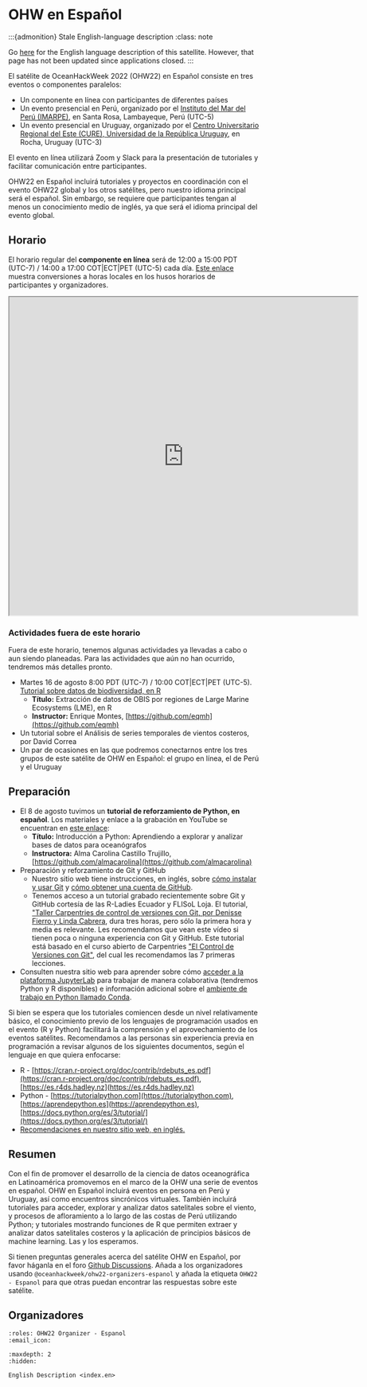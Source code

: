 # OHW en Español

:::{admonition} Stale English-language description
:class: note

Go [here](index.en.md) for the English language description of this satellite.
However, that page has not been updated since applications closed.
:::


El satélite de OceanHackWeek 2022 (OHW22) en Español consiste en tres eventos o componentes paralelos: 
- Un componente en línea con participantes de diferentes países
- Un evento presencial en Perú, organizado por el [Instituto del Mar del Perú (IMARPE)](https://www.gob.pe/imarpe), en Santa Rosa, Lambayeque, Perú (UTC-5)
- Un evento presencial en Uruguay, organizado por el [Centro Universitario Regional del Este (CURE), Universidad de la República Uruguay](https://udelar.edu.uy/directorio/lugares/centro-universitario-regional-del-este-cure-sede-rocha-1/), en Rocha, Uruguay (UTC-3)

El evento en línea utilizará Zoom y Slack para la presentación de tutoriales y facilitar comunicación entre participantes.

OHW22 en Español incluirá tutoriales y proyectos en coordinación con el evento OHW22 global y los otros satélites, pero nuestro idioma principal será el español. Sin embargo, se requiere que participantes tengan al menos un conocimiento medio  de inglés, ya que será el idioma principal del evento global. 

## Horario

El horario regular del **componente en línea** será de 12:00 a 15:00 PDT (UTC-7) / 14:00 a 17:00 COT|ECT|PET (UTC-5) cada día. [Este enlace](https://www.timeanddate.com/worldclock/converter.html?iso=20220817T190000&p1=234&p2=2444&p3=41&p4=190&p5=454&p6=3239&p7=396&p8=16) muestra conversiones a horas locales en los husos horarios de participantes y organizadores.

<iframe width=700 height=640 src="https://docs.google.com/spreadsheets/d/e/2PACX-1vQSK-BFmCaqDp04f6Kfc1tWNIHFDaxHclqe-2Rb4vNlt0we2bqXednUJ_Zk2sRoeqd5nxqsEvJHjYfm/pubhtml?gid=323803934&amp;single=true&amp;widget=true&amp;headers=false"></iframe>


### Actividades fuera de este horario

Fuera de este horario, tenemos algunas actividades ya llevadas a cabo o aun siendo planeadas. Para las actividades que aún no han ocurrido, tendremos más detalles pronto.

- Martes 16 de agosto 8:00 PDT (UTC-7) / 10:00 COT|ECT|PET (UTC-5). [Tutorial sobre datos de biodiversidad, en R](https://github.com/oceanhackweek/ohw-tutorials/tree/OHW22/optional/espanol/lme-obis-extracciones)
  - **Título:** Extracción de datos de OBIS por regiones de Large Marine Ecosystems (LME), en R
  - **Instructor:** Enrique Montes, [https://github.com/eqmh](https://github.com/eqmh)
- Un tutorial sobre el Análisis de series temporales de vientos costeros, por David Correa
- Un par de ocasiones en las que podremos conectarnos entre los tres grupos de este satélite de OHW en Español: el grupo en línea, el de Perú y el Uruguay

## Preparación

- El 8 de agosto tuvimos un **tutorial de reforzamiento de Python, en español**. Los materiales y enlace a la grabación en YouTube se encuentran en [este enlace](https://github.com/oceanhackweek/ohw-tutorials/tree/OHW22/optional/espanol/python-cientifico):
  - **Título:** Introducción a Python: Aprendiendo a explorar y analizar bases de datos para oceanógrafos
  - **Instructora:** Alma Carolina Castillo Trujillo, [https://github.com/almacarolina](https://github.com/almacarolina)
- Preparación y reforzamiento de Git y GitHub
  - Nuestro sitio web tiene instrucciones, en inglés, sobre [cómo instalar y usar Git](https://oceanhackweek.github.io/resources/prep/git.html) y [cómo obtener una cuenta de GitHub](https://oceanhackweek.github.io/resources/prep/github.html).
  - Tenemos acceso a un tutorial grabado recientemente sobre Git y GitHub cortesía de las R-Ladies Ecuador y FLISoL Loja. El tutorial, ["Taller Carpentries de control de versiones con Git, por Denisse Fierro y Linda Cabrera](https://youtu.be/zhDGiDqLQxo), dura tres horas, pero sólo la primera hora y media es relevante. Les recomendamos que vean este vídeo si tienen poca o ninguna experiencia con Git y GitHub. Este tutorial está basado en el curso abierto de Carpentries ["El Control de Versiones con Git"](https://swcarpentry.github.io/git-novice-es/), del cual les recomendamos las 7 primeras lecciones.
- Consulten nuestra sitio web para aprender sobre cómo [acceder a la plataforma JupyterLab](https://oceanhackweek.github.io/resources/prep/jupyterhub.html) para trabajar de manera colaborativa (tendremos Python y R disponibles) e información adicional sobre el [ambiente de trabajo en Python llamado Conda](https://oceanhackweek.github.io/resources/prep/conda.html).

Si bien se espera que los tutoriales comiencen desde un nivel relativamente básico, el conocimiento previo de los lenguajes de programación usados en el evento (R y Python) facilitará la comprensión y el aprovechamiento de  los eventos satélites. Recomendamos a las personas sin experiencia previa en programación a revisar algunos de los siguientes documentos, según el lenguaje en que quiera enfocarse:
- R - [https://cran.r-project.org/doc/contrib/rdebuts_es.pdf](https://cran.r-project.org/doc/contrib/rdebuts_es.pdf), [https://es.r4ds.hadley.nz](https://es.r4ds.hadley.nz)
- Python - [https://tutorialpython.com](https://tutorialpython.com), [https://aprendepython.es](https://aprendepython.es), [https://docs.python.org/es/3/tutorial/](https://docs.python.org/es/3/tutorial/)
- [Recomendaciones en nuestro sitio web, en inglés.](https://oceanhackweek.github.io/resources/prep/learning_python_r.html)

## Resumen

Con el fin de promover el desarrollo de la ciencia de datos oceanográfica en Latinoamérica promovemos en el marco de la OHW una serie de eventos en español. OHW en Español incluirá eventos en persona en Perú y Uruguay, así como encuentros sincrónicos virtuales. También incluirá tutoriales para acceder, explorar y analizar datos satelitales sobre el viento, y procesos de afloramiento a lo largo de las costas de Perú utilizando Python; y tutoriales mostrando funciones de R que permiten extraer y analizar datos satelitales costeros y la aplicación de principios básicos de machine learning. Las y los esperamos.

Si tienen preguntas generales acerca del satélite OHW en Español, por favor háganla 
en el foro [Github Discussions](https://github.com/orgs/oceanhackweek/discussions/categories/q-a?discussions_q=category%3AQ%26A+label%3A%22OHW22+-+Espa%C3%B1ol%22). Añada a los organizadores usando `@oceanhackweek/ohw22-organizers-espanol` y añada la etiqueta `OHW22 - Espanol` para que otras puedan encontrar las respuestas sobre este satélite.

## Organizadores

```{ohw-team}
:roles: OHW22 Organizer - Espanol
:email_icon:
```


```{toctree}
:maxdepth: 2
:hidden:

English Description <index.en>
```
